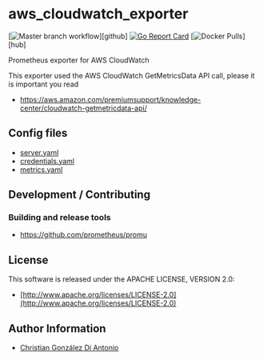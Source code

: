 # aws_cloudwatch_exporter

[![Master branch workflow](https://github.com/slashdevops/aws_cloudwatch_exporter/workflows/Master%20branch%20workflow/badge.svg?branch=master)][github]
[![Go Report Card](https://goreportcard.com/badge/github.com/slashdevops/aws_cloudwatch_exporter)](https://goreportcard.com/report/github.com/slashdevops/aws_cloudwatch_exporter)
[![Docker Pulls](https://img.shields.io/docker/pulls/slashdevops/aws_cloudwatch_exporter.svg?maxAge=604800)][hub]

Prometheus exporter for AWS CloudWatch

This exporter used the AWS CloudWatch GetMetricsData API call, please it is important you read
* https://aws.amazon.com/premiumsupport/knowledge-center/cloudwatch-getmetricdata-api/

## Config files

* [server.yaml](docs/server.md)
* [credentials.yaml](docs/credentials.md)
* [metrics.yaml](docs/metrics.md)

## Development / Contributing

### Building and release tools

* https://github.com/prometheus/promu

## License

This software is released under the APACHE LICENSE, VERSION 2.0:

* [http://www.apache.org/licenses/LICENSE-2.0](http://www.apache.org/licenses/LICENSE-2.0)

## Author Information

* [Christian González Di Antonio](https://github.com/christiangda)